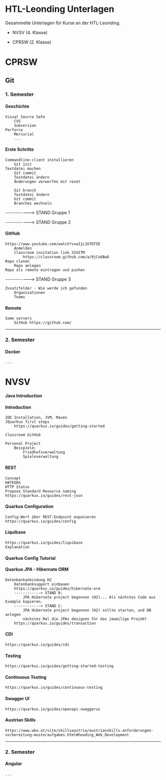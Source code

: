 # HTL-Leonding Unterlagen

Gesammelte Unterlagen für Kurse an der HTL-Leonding.

* NVSV (4. Klasse)

* CPRSW (2. Klasse)

  

# CPRSW
##	Git
###		1. Semester

#### Geschichte

	Visual Source Safe
		CVS
	  	Subversion
	Perforce
		Mercurial
		...

#### Erste Schritte

  	Commandline-client installieren
  		Git init
  	Textdatei machen
  		Git commit
  		Textdatei ändern
  		Änderungen verwerfen mit reset
  			
  		Git branch
  		Textdatei ändern
  		Git commit
  		Branches wechseln

------------> STAND Gruppe 1

------------> STAND Gruppe 2

#### GitHub

	https://www.youtube.com/watch?v=w3jLJU7DT5E
		Anmelden
		Classroom invitation link 2CHITM
			https://classroom.github.com/a/0jCx6BwO
	Repo clonen
		Repo anlegen
	Repo als remote eintragen und pushen

------------> STAND Gruppe 3

    Zusatzfelder - Wie werde ich gefunden
    	Organisationen
    	Teams

#### Remote

	Some servers
		GitHub https://github.com/



---

### 2. Semester

#### Docker

```
...
```



# NVSV

#### Java Introduction

#### Introduction

```
IDE Installation, JVM, Maven
JQuarkus first steps
	https://quarkus.io/guides/getting-started
	
Classroom GitHub

Personal Project
	Beispiele:
		Friedhofsverwaltung
		Spieleverwaltung
```

#### REST

```
Concept
HATEOAS
HTTP Status
Propose Standard Resource naming
https://quarkus.io/guides/rest-json
```

#### Quarkus Configuration

```
Config-Wert über REST-Endpoint exponieren
https://quarkus.io/guides/config
```

#### Liquibase

```
https://quarkus.io/guides/liquibase
Explanation
```

#### Quarkus Config Tutorial

#### Quarkus JPA - Hibernate ORM

```
Datenbankanbindung H2
	Datenbanksupport einbauen
	https://quarkus.io/guides/hibernate-orm
	------------> STAND B:
		JPA Hibernate project begonnen (H2)... Als nächstes Code aus Example kopieren.
	------------> STAND C:
		JPA Hibernate project begonnen (H2) sollte starten, und DB anlegen
		nächstes Mal die JPAs designen für das jeweilige Projekt
	https://quarkus.io/guides/transaction
```

#### CDI

```
https://quarkus.io/guides/cdi
```

#### Testing

```
https://quarkus.io/guides/getting-started-testing
```

#### Continuous Testing

```
https://quarkus.io/guides/continuous-testing
```

#### Swagger UI

```
https://quarkus.io/guides/openapi-swaggerui
```



#### Austrian Skills

```
https://www.wko.at/site/skillsaustria/austrianskills-anforderungen-vorbereitung-musteraufgaben.html#heading_Web_Development
```



---

### 2. Semester

#### Angular

```
...
```


